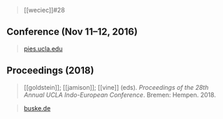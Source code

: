> [[weciec]]#28

## Conference (Nov 11–12, 2016)
> [pies.ucla.edu](https://pies.ucla.edu/conference/weciec-archives/weciec-28/)

## Proceedings (2018)
>  [[goldstein]]; [[jamison]]; [[vine]] (eds). *Proceedings of the 28th Annual UCLA Indo-European Conference*. Bremen: Hempen. 2018. 

> [buske.de](https://buske.de/proceedings-of-the-28th-annual-ucla-indo-european-conference.html)